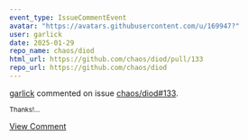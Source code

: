 ```yaml
---
event_type: IssueCommentEvent
avatar: "https://avatars.githubusercontent.com/u/169947?"
user: garlick
date: 2025-01-29
repo_name: chaos/diod
html_url: https://github.com/chaos/diod/pull/133
repo_url: https://github.com/chaos/diod
---
```


<a href='https://github.com/garlick' target='_blank'>garlick</a> commented on issue <a href='https://github.com/chaos/diod/pull/133' target='_blank'>chaos/diod#133</a>.

<small>Thanks!...</small>

<a href='https://github.com/chaos/diod/pull/133' target='_blank'>View Comment</a>